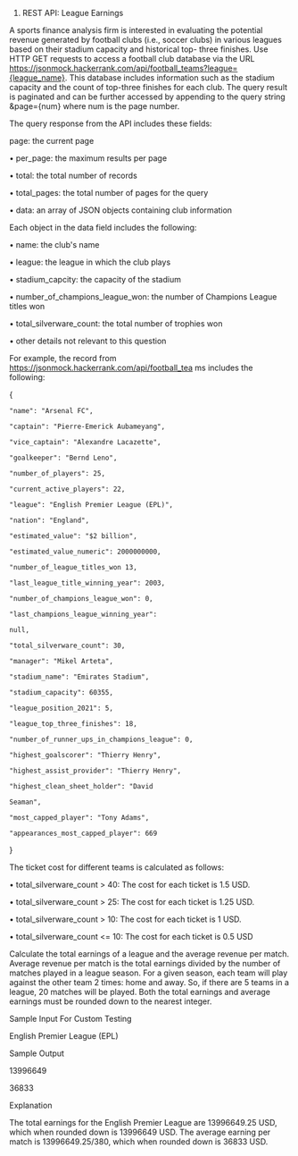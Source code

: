 ﻿1. REST API: League Earnings

A sports finance analysis firm is interested in evaluating the potential revenue generated by football clubs (i.e., soccer clubs) in various leagues based on their stadium capacity and historical top- three finishes. 
Use HTTP GET requests to access a football club database via the URL https://jsonmock.hackerrank.com/api/football_teams?league={league_name}. 
This database includes information such as the stadium capacity and the count of top-three finishes for each club. 
The query result is paginated and can be further accessed by appending to the query string &page={num} where num is the page number.

The query response from the API includes these fields:

page: the current page

• per_page: the maximum results per page

• total: the total number of records

• total_pages: the total number of pages for the query

• data: an array of JSON objects containing club information

Each object in the data field includes the following:

• name: the club's name

• league: the league in which the club plays

• stadium_capcity: the capacity of the stadium

• number_of_champions_league_won: the number of Champions League titles won

• total_silverware_count: the total number of trophies won

• other details not relevant to this question

For example, the record from https://jsonmock.hackerrank.com/api/football_tea ms includes the following:

{

	"name": "Arsenal FC",

	"captain": "Pierre-Emerick Aubameyang",

	"vice_captain": "Alexandre Lacazette",

	"goalkeeper": "Bernd Leno",

	"number_of_players": 25,

	"current_active_players": 22,

	"league": "English Premier League (EPL)",

	"nation": "England",

	"estimated_value": "$2 billion",

	"estimated_value_numeric": 2000000000,

	"number_of_league_titles_won 13,

	"last_league_title_winning_year": 2003,

	"number_of_champions_league_won": 0,

	"last_champions_league_winning_year":

	null,

	"total_silverware_count": 30,

	"manager": "Mikel Arteta",

	"stadium_name": "Emirates Stadium",

	"stadium_capacity": 60355,

	"league_position_2021": 5,

	"league_top_three_finishes": 18,

	"number_of_runner_ups_in_champions_league": 0,

	"highest_goalscorer": "Thierry Henry",

	"highest_assist_provider": "Thierry Henry",

	"highest_clean_sheet_holder": "David

	Seaman",

	"most_capped_player": "Tony Adams",

	"appearances_most_capped_player": 669

}





The ticket cost for different teams is calculated as follows:

• total_silverware_count > 40: The cost for each ticket is 1.5 USD.

• total_silverware_count > 25: The cost for each ticket is 1.25 USD.

• total_silverware_count > 10: The cost for each ticket is 1 USD.

• total_silverware_count <= 10: The cost for each ticket is 0.5 USD

Calculate the total earnings of a league and the average revenue per match. 
Average revenue per match is the total earnings divided by the number of matches played in a league season. For a given season, each team will play against the other team 2 times: home and away. 
So, if there are 5 teams in a league, 20 matches will be played. Both the total earnings and average earnings must be rounded down to the nearest integer.


Sample Input For Custom Testing

English Premier League (EPL)

Sample Output

13996649

36833

Explanation

The total earnings for the English Premier League are 13996649.25 USD, which when rounded down is 13996649 USD. The average earning per match is 13996649.25/380, which when rounded down is 36833 USD.